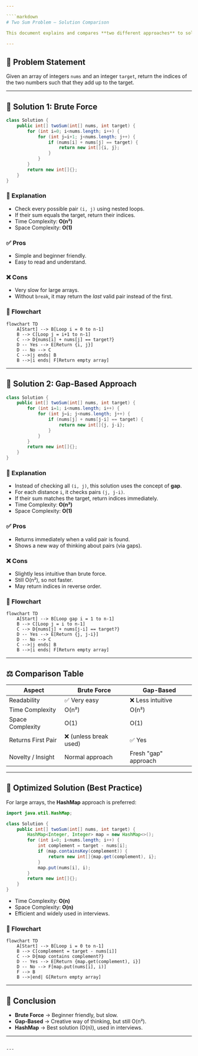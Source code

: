 ```yaml
---

````markdown
# Two Sum Problem – Solution Comparison

This document explains and compares **two different approaches** to solving the classic *Two Sum* problem in Java.

---
```


## 📌 Problem Statement

Given an array of integers `nums` and an integer `target`, return the indices of the two numbers such that they add up to the target.

---

## 📝 Solution 1: Brute Force

```java
class Solution {
    public int[] twoSum(int[] nums, int target) {
        for (int i=0; i<nums.length; i++) {
            for (int j=i+1; j<nums.length; j++) {
                if (nums[i] + nums[j] == target) {
                    return new int[]{i, j};
                }
            }
        }
        return new int[]{};
    }
}
```

### 🔹 Explanation

- Check every possible pair `(i, j)` using nested loops.
- If their sum equals the target, return their indices.
- Time Complexity: **O(n²)**
- Space Complexity: **O(1)**

### ✅ Pros

- Simple and beginner friendly.
- Easy to read and understand.

### ❌ Cons

- Very slow for large arrays.
- Without `break`, it may return the _last_ valid pair instead of the first.

### 🔄 Flowchart

```mermaid
flowchart TD
    A[Start] --> B[Loop i = 0 to n-1]
    B --> C[Loop j = i+1 to n-1]
    C --> D{nums[i] + nums[j] == target?}
    D -- Yes --> E[Return {i, j}]
    D -- No --> C
    C -->|j ends| B
    B -->|i ends| F[Return empty array]
```

---

## 📝 Solution 2: Gap-Based Approach

```java
class Solution {
    public int[] twoSum(int[] nums, int target) {
        for (int i=1; i<nums.length; i++) {
            for (int j=i; j<nums.length; j++) {
                if (nums[j] + nums[j-i] == target) {
                    return new int[]{j, j-i};
                }
            }
        }
        return new int[]{};
    }
}
```

### 🔹 Explanation

- Instead of checking all `(i, j)`, this solution uses the concept of **gap**.
- For each distance `i`, it checks pairs `(j, j-i)`.
- If their sum matches the target, return indices immediately.
- Time Complexity: **O(n²)**
- Space Complexity: **O(1)**

### ✅ Pros

- Returns immediately when a valid pair is found.
- Shows a new way of thinking about pairs (via gaps).

### ❌ Cons

- Slightly less intuitive than brute force.
- Still O(n²), so not faster.
- May return indices in reverse order.

### 🔄 Flowchart

```mermaid
flowchart TD
    A[Start] --> B[Loop gap i = 1 to n-1]
    B --> C[Loop j = i to n-1]
    C --> D{nums[j] + nums[j-i] == target?}
    D -- Yes --> E[Return {j, j-i}]
    D -- No --> C
    C -->|j ends| B
    B -->|i ends| F[Return empty array]
```

---

## ⚖️ Comparison Table

| Aspect             | Brute Force            | Gap-Based            |
| ------------------ | ---------------------- | -------------------- |
| Readability        | ✅ Very easy           | ❌ Less intuitive    |
| Time Complexity    | O(n²)                  | O(n²)                |
| Space Complexity   | O(1)                   | O(1)                 |
| Returns First Pair | ❌ (unless break used) | ✅ Yes               |
| Novelty / Insight  | Normal approach        | Fresh "gap" approach |

---

## 🚀 Optimized Solution (Best Practice)

For large arrays, the **HashMap** approach is preferred:

```java
import java.util.HashMap;

class Solution {
    public int[] twoSum(int[] nums, int target) {
        HashMap<Integer, Integer> map = new HashMap<>();
        for (int i=0; i<nums.length; i++) {
            int complement = target - nums[i];
            if (map.containsKey(complement)) {
                return new int[]{map.get(complement), i};
            }
            map.put(nums[i], i);
        }
        return new int[]{};
    }
}
```

- Time Complexity: **O(n)**
- Space Complexity: **O(n)**
- Efficient and widely used in interviews.

### 🔄 Flowchart

```mermaid
flowchart TD
    A[Start] --> B[Loop i = 0 to n-1]
    B --> C[complement = target - nums[i]]
    C --> D{map contains complement?}
    D -- Yes --> E[Return {map.get(complement), i}]
    D -- No --> F[map.put(nums[i], i)]
    F --> B
    B -->|end| G[Return empty array]
```

---

## 🎯 Conclusion

- **Brute Force** → Beginner friendly, but slow.
- **Gap-Based** → Creative way of thinking, but still O(n²).
- **HashMap** → Best solution (O(n)), used in interviews.

---

```

---
```
